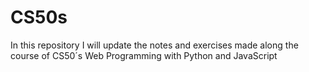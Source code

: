 # CS50s
In this repository I will update the notes and exercises made along the course of CS50´s Web Programming with Python and JavaScript

